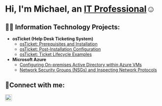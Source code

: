 <h1>Hi, I'm Michael, an <a href="https://linkedin.com/in/MichaelPowell">IT Professional</a>☺</h1>

<h2>👨‍💻 Information Technology Projects:</h2>

- <b>osTicket (Help Desk Ticketing System)</b>
  - [osTicket: Prerequisites and Installation](https://github.com/MichaelPowell07/osticket-prereqs)
  - [osTicket: Post-Installation Configuration](https://github.com/MichaelPowell07/osTicket---post-install-configuration-)
  - [osTicket: Ticket Lifecycle Examples](https://github.com/MichaelPowell07/ticket-lifecycle)
- <b>Microsoft Azure</b>
  - [Configuring On-premises Active Directory within Azure VMs](https://github.com/MichaelPowell07/Active-Directory-)
  - [Network Security Groups (NSGs) and Inspecting Network Protocols](https://github.comhttps://github.com/MichaelPowell07/Network-Protocols/blob/main/README.md//azure-network-protocols)

<h2>🤳Connect with me:</h2>


[<img align="left" alt="MichaelPowell | LinkedIn" width="22px" src="https://cdn.jsdelivr.net/npm/simple-icons@v3/icons/linkedin.svg" />][linkedin]


[linkedin]: https://linkedin.com/in/MichaelPowell
